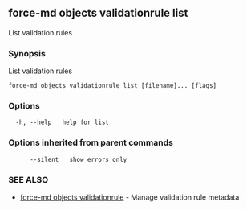 ## force-md objects validationrule list

List validation rules

### Synopsis

List validation rules

```
force-md objects validationrule list [filename]... [flags]
```

### Options

```
  -h, --help   help for list
```

### Options inherited from parent commands

```
      --silent   show errors only
```

### SEE ALSO

* [force-md objects validationrule](force-md_objects_validationrule.md)	 - Manage validation rule metadata

